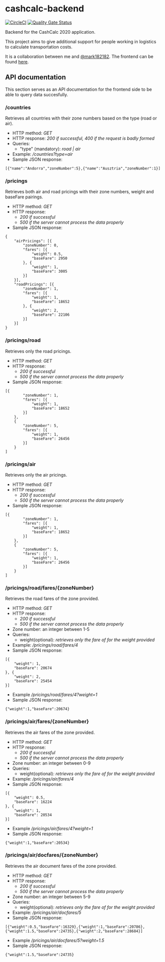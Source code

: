 # cashcalc-backend 
[![CircleCI](https://circleci.com/gh/IstvanN/cashcalc-backend.svg?style=svg)](https://circleci.com/gh/IstvanN/cashcalc-backend) [![Quality Gate Status](https://sonarcloud.io/api/project_badges/measure?project=IstvanN_cashcalc-backend&metric=alert_status)](https://sonarcloud.io/dashboard?id=IstvanN_cashcalc-backend)

Backend for the CashCalc 2020 application.

This project aims to give additional support for people working in logistics to calculate transportation costs.

It is a collaboration between me and [@mark182182](https://github.com/mark182182). The frontend can be found [here](https://github.com/mark182182/cashcalc-frontend).


## API documentation
This section serves as an API documentation for the frontend side to be able to query data succesfully.

### /countries
Retrieves all countries with their zone numbers based on the type (road or air).
* HTTP method: _GET_
* HTTP response: _200 if successful, 400 if the request is badly formed_
* Queries:
   * "type" (mandatory): _road | air_
* Example: _/countries?type=air_
* Sample JSON response:
```
[{"name":"Andorra","zoneNumber":5},{"name":"Ausztria","zoneNumber":1}]
```

### /pricings
Retrieves both air and road pricings with their zone numbers, weight and baseFare pairings.
* HTTP method: _GET_
* HTTP response: 
  * _200 if successful_
  * _500 if the server cannot process the data properly_
* Sample JSON response:
```
{
	"airPricings": [{
		"zoneNumber": 0,
		"fares": [{
			"weight": 0.5,
			"baseFare": 2950
		}, {
			"weight": 1,
			"baseFare": 3005
		}]
	}],
	"roadPricings": [{
		"zoneNumber": 1,
		"fares": [{
			"weight": 1,
			"baseFare": 18652
		}, {
			"weight": 2,
			"baseFare": 22106
		}]
	}]
}
```

### /pricings/road
Retrieves only the road pricings.
* HTTP method: _GET_
* HTTP response: 
  * _200 if successful_
  * _500 if the server cannot process the data properly_
* Sample JSON response:
```
[{
		"zoneNumber": 1,
		"fares": [{
			"weight": 1,
			"baseFare": 18652
		}]
	},
	{
		"zoneNumber": 5,
		"fares": [{
			"weight": 1,
			"baseFare": 26456
		}]
	}
]
```
### /pricings/air
Retrieves only the air pricings.
* HTTP method: _GET_
* HTTP response: 
  * _200 if successful_
  * _500 if the server cannot process the data properly_
* Sample JSON response:
```
[{
		"zoneNumber": 1,
		"fares": [{
			"weight": 1,
			"baseFare": 18652
		}]
	},
	{
		"zoneNumber": 5,
		"fares": [{
			"weight": 1,
			"baseFare": 26456
		}]
	}
]
```

### /pricings/road/fares/{zoneNumber}
Retrieves the road fares of the zone provided.
* HTTP method: _GET_
* HTTP response: 
  * _200 if successful_
  * _500 if the server cannot process the data properly_
* Zone number: an integer between 1-5
* Queries:
  * weight(optional): _retrieves only the fare of for the weight provided_
* Example: _/pricings/road/fares/4_
* Sample JSON response:
```
[{
	"weight": 1,
	"baseFare": 20674
}, {
	"weight": 2,
	"baseFare": 25454
}]
```
* Example _/pricings/road/fares/4?weight=1_
* Sample JSON response:
```
{"weight":1,"baseFare":20674}
```

### /pricings/air/fares/{zoneNumber}
Retrieves the air fares of the zone provided.
* HTTP method: _GET_
* HTTP response: 
  * _200 if successful_
  * _500 if the server cannot process the data properly_
* Zone number: an integer between 0-9
* Queries:
  * weight(optional): _retrieves only the fare of for the weight provided_
* Example: _/pricings/air/fares/4_
* Sample JSON response:
```
[{
	"weight": 0.5,
	"baseFare": 16224
}, {
	"weight": 1,
	"baseFare": 20534
}]
```
* Example _/pricings/air/fares/4?weight=1_
* Sample JSON response:
```
{"weight":1,"baseFare":20534}
```

### /pricings/air/docfares/{zoneNumber}
Retrieves the air document fares of the zone provided.
* HTTP method: _GET_
* HTTP response: 
  * _200 if successful_
  * _500 if the server cannot process the data properly_
* Zone number: an integer between 5-9
* Queries:
  * weight(optional): _retrieves only the fare of for the weight provided_
* Example: _/pricings/air/docfares/5_
* Sample JSON response:
```
[{"weight":0.5,"baseFare":16329},{"weight":1,"baseFare":20786},{"weight":1.5,"baseFare":24735},{"weight":2,"baseFare":28684}]
```
* Example _/pricings/air/docfares/5?weight=1.5_
* Sample JSON response:
```
{"weight":1.5,"baseFare":24735}
```

